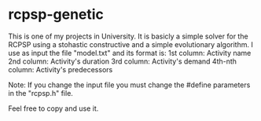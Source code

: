 # rcpsp-genetic

This is one of my projects in University. It is basicly a simple solver for the RCPSP using a stohastic constructive and a simple evolutionary algorithm.
I use as input the file "model.txt" and its format is:
1st column: Activity name
2nd column: Activity's duration
3rd column: Activity's demand
4th-nth column: Activity's predecessors

Note: If you change the input file you must change the #define parameters in the "rcpsp.h" file.

Feel free to copy and use it.
